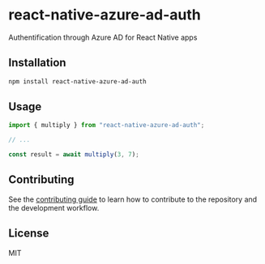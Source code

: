 # react-native-azure-ad-auth

Authentification through Azure AD for React Native apps

## Installation

```sh
npm install react-native-azure-ad-auth
```

## Usage

```js
import { multiply } from "react-native-azure-ad-auth";

// ...

const result = await multiply(3, 7);
```

## Contributing

See the [contributing guide](CONTRIBUTING.md) to learn how to contribute to the repository and the development workflow.

## License

MIT
